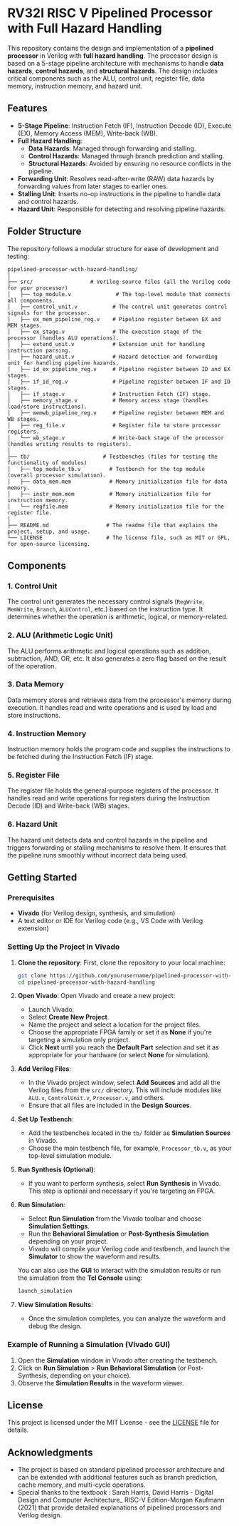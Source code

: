 

# RV32I RISC V Pipelined Processor with Full Hazard Handling

This repository contains the design and implementation of a **pipelined processor** in Verilog with **full hazard handling**. The processor design is based on a 5-stage pipeline architecture with mechanisms to handle **data hazards**, **control hazards**, and **structural hazards**. The design includes critical components such as the ALU, control unit, register file, data memory, instruction memory, and hazard unit.

## Features

- **5-Stage Pipeline**: Instruction Fetch (IF), Instruction Decode (ID), Execute (EX), Memory Access (MEM), Write-back (WB).
- **Full Hazard Handling**:
  - **Data Hazards**: Managed through forwarding and stalling.
  - **Control Hazards**: Managed through branch prediction and stalling.
  - **Structural Hazards**: Avoided by ensuring no resource conflicts in the pipeline.
- **Forwarding Unit**: Resolves read-after-write (RAW) data hazards by forwarding values from later stages to earlier ones.
- **Stalling Unit**: Inserts no-op instructions in the pipeline to handle data and control hazards.
- **Hazard Unit**: Responsible for detecting and resolving pipeline hazards.

## Folder Structure

The repository follows a modular structure for ease of development and testing:

```
pipelined-processor-with-hazard-handling/
│
├── src/                  # Verilog source files (all the Verilog code for your processor)
│   ├── top_module.v              # The top-level module that connects all components.
│   ├── control_unit.v           # The control unit generates control signals for the processor.
│   ├── ex_mem_pipeline_reg.v    # Pipeline register between EX and MEM stages.
│   ├── ex_stage.v               # The execution stage of the processor (handles ALU operations).
│   ├── extend_unit.v            # Extension unit for handling instruction parsing.
│   ├── hazard_unit.v            # Hazard detection and forwarding unit for handling pipeline hazards.
│   ├── id_ex_pipeline_reg.v     # Pipeline register between ID and EX stages.
│   ├── if_id_reg.v              # Pipeline register between IF and ID stages.
│   ├── if_stage.v               # Instruction Fetch (IF) stage.
│   ├── memory_stage.v           # Memory access stage (handles load/store instructions).
│   ├── memwb_pipeline_reg.v     # Pipeline register between MEM and WB stages.
│   ├── reg_file.v               # Register file to store processor registers.
│   └── wb_stage.v               # Write-back stage of the processor (handles writing results to registers).
│
├── tb/                       # Testbenches (files for testing the functionality of modules)
│   ├── top_module_tb.v         # Testbench for the top module (overall processor simulation).
│   ├── data_mem.mem            # Memory initialization file for data memory.
│   ├── instr_mem.mem           # Memory initialization file for instruction memory.
│   └── regfile.mem             # Memory initialization file for the register file.
│
├── README.md                  # The readme file that explains the project, setup, and usage.
└── LICENSE                    # The license file, such as MIT or GPL, for open-source licensing.

```

## Components

### 1. **Control Unit**
The control unit generates the necessary control signals (`RegWrite`, `MemWrite`, `Branch`, `ALUControl`, etc.) based on the instruction type. It determines whether the operation is arithmetic, logical, or memory-related.

### 2. **ALU (Arithmetic Logic Unit)**
The ALU performs arithmetic and logical operations such as addition, subtraction, AND, OR, etc. It also generates a zero flag based on the result of the operation.

### 3. **Data Memory**
Data memory stores and retrieves data from the processor's memory during execution. It handles read and write operations and is used by load and store instructions.

### 4. **Instruction Memory**
Instruction memory holds the program code and supplies the instructions to be fetched during the Instruction Fetch (IF) stage.

### 5. **Register File**
The register file holds the general-purpose registers of the processor. It handles read and write operations for registers during the Instruction Decode (ID) and Write-back (WB) stages.

### 6. **Hazard Unit**
The hazard unit detects data and control hazards in the pipeline and triggers forwarding or stalling mechanisms to resolve them. It ensures that the pipeline runs smoothly without incorrect data being used.


## Getting Started

### Prerequisites

- **Vivado** (for Verilog design, synthesis, and simulation)
- A text editor or IDE for Verilog code (e.g., VS Code with Verilog extension)

### Setting Up the Project in Vivado

1. **Clone the repository**:
   First, clone the repository to your local machine:
   ```bash
   git clone https://github.com/yourusername/pipelined-processor-with-hazard-handling.git
   cd pipelined-processor-with-hazard-handling
   ```

2. **Open Vivado**:
   Open Vivado and create a new project:

   - Launch Vivado.
   - Select **Create New Project**.
   - Name the project and select a location for the project files.
   - Choose the appropriate FPGA family or set it as **None** if you're targeting a simulation only project.
   - Click **Next** until you reach the **Default Part** selection and set it as appropriate for your hardware (or select **None** for simulation).

3. **Add Verilog Files**:
   - In the Vivado project window, select **Add Sources** and add all the Verilog files from the `src/` directory. This will include modules like `ALU.v`, `ControlUnit.v`, `Processor.v`, and others.
   - Ensure that all files are included in the **Design Sources**.

4. **Set Up Testbench**:
   - Add the testbenches located in the `tb/` folder as **Simulation Sources** in Vivado.
   - Choose the main testbench file, for example, `Processor_tb.v`, as your top-level simulation module.

5. **Run Synthesis (Optional)**:
   - If you want to perform synthesis, select **Run Synthesis** in Vivado. This step is optional and necessary if you're targeting an FPGA.

6. **Run Simulation**:
   - Select **Run Simulation** from the Vivado toolbar and choose **Simulation Settings**. 
   - Run the **Behavioral Simulation** or **Post-Synthesis Simulation** depending on your project.
   - Vivado will compile your Verilog code and testbench, and launch the **Simulator** to show the waveform and results.

   You can also use the **GUI** to interact with the simulation results or run the simulation from the **Tcl Console** using:
   ```tcl
   launch_simulation
   ```

7. **View Simulation Results**:
   - Once the simulation completes, you can analyze the waveform and debug the design.

### Example of Running a Simulation (Vivado GUI)

1. Open the **Simulation** window in Vivado after creating the testbench.
2. Click on **Run Simulation** > **Run Behavioral Simulation** (or Post-Synthesis, depending on your choice).
3. Observe the **Simulation Results** in the waveform viewer.

## License

This project is licensed under the MIT License - see the [LICENSE](LICENSE) file for details.

## Acknowledgments

- The project is based on standard pipelined processor architecture and can be extended with additional features such as branch prediction, cache memory, and multi-cycle operations.
- Special thanks to the textbook : Sarah Harris, David Harris - Digital Design and Computer Architecture_ RISC-V Edition-Morgan Kaufmann (2021) that provide detailed explanations of pipelined processors and Verilog design.


